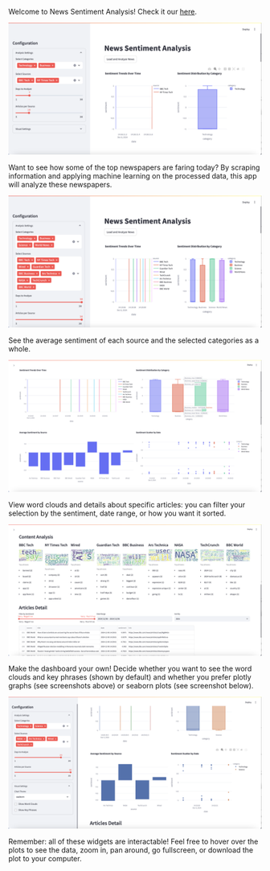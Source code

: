 Welcome to News Sentiment Analysis! Check it our [here](news-sentiment-analysis.streamlit.app).

![landing](img/landing.png)

Want to see how some of the top newspapers are faring today? By scraping information and applying machine learning on the processed data, this app will analyze these newspapers.

![options](img/options.png)

See the average sentiment of each source and the selected categories as a whole.

![sentiment](img/sentiment.png)

View word clouds and details about specific articles: you can filter your selection by the sentiment, date range, or how you want it sorted.

![detail](img/detail.png)

Make the dashboard your own! Decide whether you want to see the word clouds and key phrases (shown by default) and whether you prefer plotly graphs (see screenshots above) or seaborn plots (see screenshot below).

![visual](img/visual.png)

Remember: all of these widgets are interactable! Feel free to hover over the plots to see the data, zoom in, pan around, go fullscreen, or download the plot to your computer.